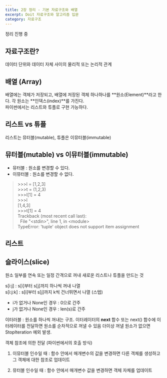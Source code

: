```yaml
---
title: 2장 정리 - 기본 자료구조와 배열
excerpt: Doit 자료구조와 알고리즘 입문
category: 자료구조
---
```


정리 진행 중

## 자료구조란?  

데이터 단위와 데이터 자체 사이의 물리적 또는 논리적 관계  

## 배열 (Array)

배열에는 객체가 저장되고, 배열에 저장된 객체 하나하나를 **원소(Element)**라고 한다. 각 원소는 **인덱스(index)**를 가진다.  
파이썬에서는 리스트와 튜플로 구현 가능하다.

## 리스트 vs 튜플

리스트는 뮤터블(mutable), 튜플은 이뮤터블(immutable)

## 뮤터블(mutable) vs 이뮤터블(immutable)

- 뮤터블 : 원소를 변경할 수 있다.
- 이뮤터블 : 원소를 변경할 수 없다.

> &#62;&#62;&#62;l = [1,2,3]  
> &#62;&#62;&#62;t = (1,2,3)  
> &#62;&#62;&#62;l[1] = 4  
> &#62;&#62;&#62;l  
> [1,4,3]  
> &#62;&#62;&#62;t[1] = 4  
> Trackback (most recent call last):  
> &nbsp;&nbsp;File "&#60;stdin&#62;", line 1, in &#60;module&#62;  
> TypeError: 'tuple' object does not support item assignment  

## 리스트



## 슬라이스(slice)

원소 일부를 연속 또는 일정 간격으로 꺼내 새로운 리스트나 튜플을 만드는 것

s[i:j] : s[i]부터 s[j]까지 하나씩 꺼내 나열  
s[i:j:k] : s[i]부터 s[j]까지 k씩 건너뛰면서 나열 (스텝)  

- i가 없거나 None인 경우 : 0으로 간주
- j가 없거나 None인 경우 : len(s)로 간주

이터러블 : 원소를 하나씩 꺼내는 구조. 이터레이터의 __next__ 함수 또는 next() 함수에 이터레이터를 전달하면 원소를 순차적으로 꺼낼 수 있음
더이상 꺼낼 원소가 없으면 StopIteration 예외 발생.

객체 참조에 의한 전달 (파이썬에서의 호출 방식)
1. 이뮤터블 인수일 때 : 함수 안에서 매개변수의 값을 변경하면 다른 객체를 생성하고 그 객체에 대한 참조로 업데이트

2. 뮤터블 인수일 때 : 함수 안에서 매개변수 값을 변경하면 객체 자체를 업데이트